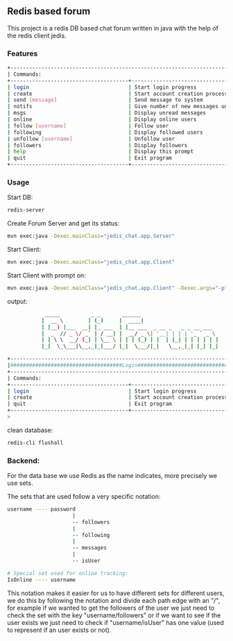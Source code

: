 ## Redis based forum

This project is a redis DB based chat forum written in java with the help of the redis client jedis.

### Features

```bash
+-----------------------------------------------------------------------------+
| Commands:                                                                   |
+--------------------------------------+--------------------------------------+
| login                                | Start login progress                 |
| create                               | Start account creation process       |
| send [message]                       | Send message to system               |
| notifs                               | Give number of new messages unread   |
| msgs                                 | Display unread messages              |
| online                               | Display online users                 |
| follow [username]                    | Follow user                          |
| following                            | Display followed users               |
| unfollow [username]                  | Unfollow user                        |
| followers                            | Display followers                    |
| help                                 | Display this prompt                  |
| quit                                 | Exit program                         |
+--------------------------------------+--------------------------------------+
```

### Usage

Start DB:

```bash
redis-server
```

Create Forum Server and get its status:

```bash
mvn exec:java -Dexec.mainClass="jedis_chat.app.Server"
```

Start Client:

```bash
mvn exec:java -Dexec.mainClass="jedis_chat.app.Client"
```

Start Client with prompt on:

```bash
mvn exec:java -Dexec.mainClass="jedis_chat.app.Client" -Dexec.args="-p"
```

output:

```bash
			_____          _ _       ______                         
           |  __ \        | (_)     |  ____|                        
           | |__) |___  __| |_ ___  | |__ ___  _ __ _   _ _ __ ___  
           |  _  // _ \/ _` | / __| |  __/ _ \| '__| | | | '_ ` _ \ 
           | | \ \  __/ (_| | \__ \ | | | (_) | |  | |_| | | | | | |
           |_|  \_\___|\__,_|_|___/ |_|  \___/|_|   \__,_|_| |_| |_|

+-----------------------------------------------------------------------------+
|####################################Login####################################|
+-----------------------------------------------------------------------------+
| Commands:                                                                   |
+--------------------------------------+--------------------------------------+
| login                                | Start login progress                 |
| create                               | Start account creation process       |
| quit                                 | Exit program                         |
+--------------------------------------+--------------------------------------+
>
```

clean database:

```bash
redis-cli flushall
```

### Backend:

For the data base we use Redis as the name indicates, more precisely we use sets.

The sets that are used follow a very specific notation:

```bash
username ---- password
					 |
					 -- followers
  				     |
					 -- following
					 |
					 -- messages
					 |
					 -- isUser

# Special set used for online tracking:
IsOnline ---- username
```

This notation makes it easier for us to have different sets for different users, we do this by following the notation and divide each path edge with an "/", for example if we wanted to get the followers of the user we just need to check the set with the key "username/followers" or if we want to see if the user exists we just need to check if "username/isUser" has one value (used to represent if an user exists or not).